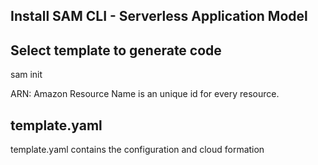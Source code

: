 ## Install SAM CLI - Serverless Application Model

## Select template to generate code
sam init

ARN: Amazon Resource Name is an unique id for every resource.

## template.yaml
template.yaml contains the configuration and cloud formation